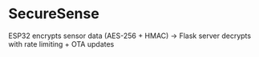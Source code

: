# SecureSense
ESP32 encrypts sensor data (AES-256 + HMAC) → Flask server decrypts with rate limiting + OTA updates
